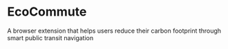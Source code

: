 # EcoCommute
A browser extension that helps users reduce their carbon footprint through smart public transit navigation
